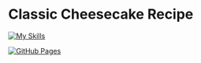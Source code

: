 <h1> Classic Cheesecake Recipe </h1>

[![My Skills](https://skillicons.dev/icons?i=html,css)](https://skillicons.dev)

<a href="https://lehimv.github.io/MiniProyecto1-MLVL_CheesecakeRecipe.github.io/"><img alt="GitHub Pages" src="https://img.shields.io/badge/GitHub Pages-View-blue"></a>
